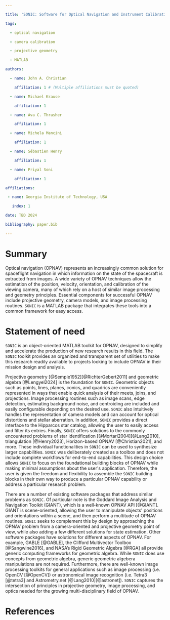 ```yaml
---

title: 'SONIC: Software for Optical Navigation and Instrument Calibration'

tags:

  - optical navigation

  - camera calibration

  - projective geometry

  - MATLAB

authors:

  - name: John A. Christian

    affiliation: 1 # (Multiple affiliations must be quoted)

  - name: Michael Krause

    affiliation: 1

  - name: Ava C. Thrasher

    affiliation: 1

  - name: Michela Mancini

    affiliation: 1

  - name: Sébastien Henry

    affiliation: 1

  - name: Priyal Soni

    affiliation: 1

affiliations:

 - name: Georgia Institute of Technology, USA

   index: 1

date: TBD 2024

bibliography: paper.bib

---
```


# Summary

Optical navigation (OPNAV) represents an increasingly common solution for spaceflight navigation in which information on the state of the spacecraft is extracted from images. A wide variety of OPNAV techniques allow the estimation of the position, velocity, orientation, and calibration of the viewing camera, many of which rely on a host of similar image processing and geometry principles. Essential components for successful OPNAV include projective geometry, camera models, and image processing routines. `SONIC` is a MATLAB package that integrates these tools into a common framework for easy access.

# Statement of need

`SONIC` is an object-oriented MATLAB toolkit for OPNAV, designed to simplify and accelerate the production of new research results in this field. The `SONIC` toolkit provides an organized and transparent set of utilities to make this research readily available to projects looking to include OPNAV in their mission design and analysis.

Projective geometry [@Semple1952][@RichterGebert2011] and geometric algebra [@Lengyel2024] is the foundation for `SONIC`. Geometric objects such as points, lines, planes, conics, and quadrics are conveniently represented in ways that enable quick analysis of their meets, joins, and projections. Image processing routines such as image scans, edge detection, estimating background noise, and centroiding are included and easily configurable depending on the desired use. `SONIC` also intuitively handles the representation of camera models and can account for optical distortions and stellar aberration. In addition, `SONIC` provides a direct interface to the Hipparcos star catalog, allowing the user to easily access and filter its entries. Finally, `SONIC` offers solutions to the commonly encountered problems of star identification [@Mortari2004][@Lang2010], triangulation [@Henry2023], Horizon-based OPNAV [@Christian2021], and more. These individual functionalities in `SONIC` can be used to synthesize larger capabilities. `SONIC` was deliberately created as a toolbox and does not include complete workflows for end-to-end capabilities. This design choice allows `SONIC` to focus on the foundational building blocks of OPNAV while making minimal assumptions about the user's application. Therefore, the user is given the freedom and flexibility to assemble the `SONIC` building blocks in their own way to produce a particular OPNAV capability or address a particular research problem. 

There are a number of existing software packages that address similar problems as `SONIC`. Of particular note is the Goddard Image Analysis and Navigation Toolkit (GIANT), which is a well-known OPNAV API [@GIANT]. GIANT is scene-oriented, allowing the user to manipulate objects' positions and orientations within a scene, and then perform a multitude of OPNAV routines. `SONIC` seeks to complement this by design by approaching the OPNAV problem from a camera-oriented and projective geometry point of view, while also adding a few different solutions for state estimation. Other software packages have solutions for different aspects of OPNAV. For example, GABLE [@GABLE], the Clifford Multivector Toolbox [@Sangwine2016], and NASA’s Rigid Geometric Algebra [@RGA] all provide generic computing frameworks for geometric algebra. While `SONIC` does use concepts from geometric algebra, generic geometric algebera manipulations are not required. Furthermore, there are well-known image processing toolkits for general applications such as image processing (i.e. OpenCV [@OpenCV]) or astronomical image recognition (i.e. Tetra3 [@tetra3] and Astrometry.net [@Lang2010][@astronet]). `SONIC` captures the intersection of principles in projective geometry, image processing, and optics needed for the growing multi-disciplinary field of OPNAV. 

# References

